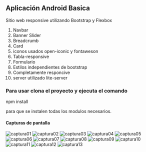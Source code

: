 ## Aplicación Android Basica
Sitio web responsive utilizando Bootstrap y Flexbox

1. Navbar
2. Banner Slider
3. Breadcrumb
4. Card
5. iconos usados open-iconic y fontaweson
6. Tabla-responsive
7. Formulario
8. Estilos independientes de bootstrap
9. Completamente responcive
10. server utilizado lite-server

### Para usar clona el proyecto y ejecuta el comando

npm install

para que se instalen todas los modulos necesarios.




#### Capturas de pantalla


![captura01](https://github.com/WalterGaldamezWeb/SitioWebResponsive/tree/master/capturas_de_pantalla/01.png)
![captura02](https://github.com/WalterGaldamezWeb/SitioWebResponsive/tree/master/capturas_de_pantalla/02.png)
![captura03](https://github.com/WalterGaldamezWeb/SitioWebResponsive/tree/master/capturas_de_pantalla/03.png)
![captura04](https://github.com/WalterGaldamezWeb/SitioWebResponsive/tree/master/capturas_de_pantalla/04.png)
![captura05](https://github.com/WalterGaldamezWeb/SitioWebResponsive/tree/master/capturas_de_pantalla/05.png)
![captura06](https://github.com/WalterGaldamezWeb/SitioWebResponsive/tree/master/capturas_de_pantalla/06.png)
![captura07](https://github.com/WalterGaldamezWeb/SitioWebResponsive/tree/master/capturas_de_pantalla/07.png)
![captura08](https://github.com/WalterGaldamezWeb/SitioWebResponsive/tree/master/capturas_de_pantalla/08.png)
![captura09](https://github.com/WalterGaldamezWeb/SitioWebResponsive/tree/master/capturas_de_pantalla/09.png)
![captura10](https://github.com/WalterGaldamezWeb/SitioWebResponsive/tree/master/capturas_de_pantalla/10.png)
![captura11](https://github.com/WalterGaldamezWeb/SitioWebResponsive/tree/master/capturas_de_pantalla/11.png)
![captura12](https://github.com/WalterGaldamezWeb/SitioWebResponsive/tree/master/capturas_de_pantalla/12.png)
![captura13](https://github.com/WalterGaldamezWeb/SitioWebResponsive/tree/master/capturas_de_pantalla/13.png)
